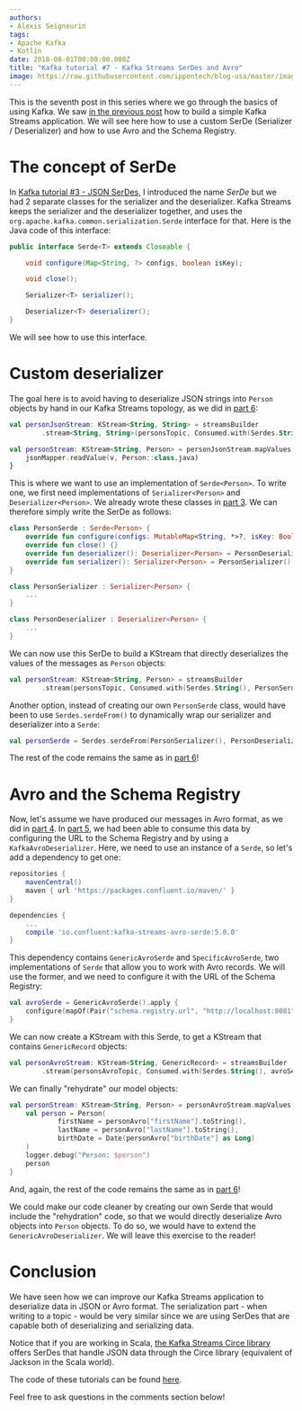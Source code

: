 ```yaml
---
authors:
- Alexis Seigneurin
tags:
- Apache Kafka
- Kotlin
date: 2018-08-01T00:00:00.000Z
title: "Kafka tutorial #7 - Kafka Streams SerDes and Avro"
image: https://raw.githubusercontent.com/ippontech/blog-usa/master/images/2018/08/kafka-logo.png
---
```


This is the seventh post in this series where we go through the basics of using Kafka. We saw [in the previous post](/kafka-tutorial-6-kafka-streams-in-kotlin/) how to build a simple Kafka Streams application. We will see here how to use a custom SerDe (Serializer / Deserializer) and how to use Avro and the Schema Registry.

# The concept of SerDe

In [Kafka tutorial #3 - JSON SerDes](/kafka-tutorial-3-json-serdes/), I introduced the name _SerDe_ but we had 2 separate classes for the serializer and the deserializer. Kafka Streams keeps the serializer and the deserializer together, and uses the `org.apache.kafka.common.serialization.Serde` interface for that. Here is the Java code of this interface:

```java
public interface Serde<T> extends Closeable {

    void configure(Map<String, ?> configs, boolean isKey);

    void close();

    Serializer<T> serializer();

    Deserializer<T> deserializer();
}
```

We will see how to use this interface.

# Custom deserializer

The goal here is to avoid having to deserialize JSON strings into `Person` objects by hand in our Kafka Streams topology, as we did in [part 6](/kafka-tutorial-6-kafka-streams-in-kotlin/):

```kotlin
val personJsonStream: KStream<String, String> = streamsBuilder
        .stream<String, String>(personsTopic, Consumed.with(Serdes.String(), Serdes.String()))

val personStream: KStream<String, Person> = personJsonStream.mapValues { v ->
    jsonMapper.readValue(v, Person::class.java)
}
```

This is where we want to use an implementation of `Serde<Person>`. To write one, we first need implementations of `Serializer<Person>` and `Deserializer<Person>`. We already wrote these classes in [part 3](/kafka-tutorial-3-json-serdes/). We can therefore simply write the SerDe as follows:

```kotlin
class PersonSerde : Serde<Person> {
    override fun configure(configs: MutableMap<String, *>?, isKey: Boolean) {}
    override fun close() {}
    override fun deserializer(): Deserializer<Person> = PersonDeserializer()
    override fun serializer(): Serializer<Person> = PersonSerializer()
}

class PersonSerializer : Serializer<Person> {
    ...
}

class PersonDeserializer : Deserializer<Person> {
    ...
}
```

We can now use this SerDe to build a KStream that directly deserializes the values of the messages as `Person` objects:

```kotlin
val personStream: KStream<String, Person> = streamsBuilder
        .stream(personsTopic, Consumed.with(Serdes.String(), PersonSerde()))
```

Another option, instead of creating our own `PersonSerde` class, would have been to use `Serdes.serdeFrom()` to dynamically wrap our serializer and deserializer into a `Serde`:

```kotlin
val personSerde = Serdes.serdeFrom(PersonSerializer(), PersonDeserializer())
```

The rest of the code remains the same as in [part 6](/kafka-tutorial-6-kafka-streams-in-kotlin/)!

# Avro and the Schema Registry

Now, let's assume we have produced our messages in Avro format, as we did in [part 4](/kafka-tutorial-4-avro-and-schema-registry/). In [part 5](/kafka-tutorial-5-consuming-avro/), we had been able to consume this data by configuring the URL to the Schema Registry and by using a `KafkaAvroDeserializer`. Here, we need to use an instance of a `Serde`, so let's add a dependency to get one:

```gradle
repositories {
    mavenCentral()
    maven { url 'https://packages.confluent.io/maven/' }
}

dependencies {
    ...
    compile 'io.confluent:kafka-streams-avro-serde:5.0.0'
}
```

This dependency contains `GenericAvroSerde` and `SpecificAvroSerde`, two implementations of `Serde` that allow you to work with Avro records. We will use the former, and we need to configure it with the URL of the Schema Registry:

```kotlin
val avroSerde = GenericAvroSerde().apply {
    configure(mapOf(Pair("schema.registry.url", "http://localhost:8081")), false)
}
```

We can now create a KStream with this Serde, to get a KStream that contains `GenericRecord` objects:

```kotlin
val personAvroStream: KStream<String, GenericRecord> = streamsBuilder
        .stream(personsAvroTopic, Consumed.with(Serdes.String(), avroSerde))
```

We can finally "rehydrate" our model objects:

```kotlin
val personStream: KStream<String, Person> = personAvroStream.mapValues { personAvro ->
    val person = Person(
            firstName = personAvro["firstName"].toString(),
            lastName = personAvro["lastName"].toString(),
            birthDate = Date(personAvro["birthDate"] as Long)
    )
    logger.debug("Person: $person")
    person
}
```

And, again, the rest of the code remains the same as in [part 6](/kafka-tutorial-6-kafka-streams-in-kotlin/)!

We could make our code cleaner by creating our own Serde that would include the "rehydration" code, so that we would directly deserialize Avro objects into `Person` objects. To do so, we would have to extend the `GenericAvroDeserializer`. We will leave this exercise to the reader!

# Conclusion

We have seen how we can improve our Kafka Streams application to deserialize data in JSON or Avro format. The serialization part - when writing to a topic - would be very similar since we are using SerDes that are capable both of deserializing and serializing data.

Notice that if you are working in Scala, [the Kafka Streams Circe library](https://github.com/joan38/kafka-streams-circe) offers SerDes that handle JSON data through the Circe library (equivalent of Jackson in the Scala world).

The code of these tutorials can be found [here](https://github.com/aseigneurin/kafka-tutorials).

Feel free to ask questions in the comments section below!
